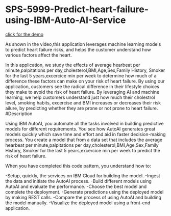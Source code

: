 # SPS-5999-Predict-heart-failure-using-IBM-Auto-AI-Service
[click for the demo](https://www.youtube.com/watch?v=YwEWx-rL0tE)
<p> As shown in the video,this application leverages machine learning models to predict heart failure risks, and helps the customer understand how various factors affect the heart.

<p>
 In this application, we study the effects of average hearbeat per minute,palpitations per day,cholesterol,BMI,Age,Sex,Family History, Smoker for the last 5 years,excercice min per week to determine how much of a difference these factors can make on your risk of heart failure. By using our application, customers see the radical difference in their lifestyle choices they make to avoid the risk of heart failure. By leveraging AI and machine learning, we help customers understand just how much their cholestrol level, smoking habits, excercise and BMI  increases or decreases their risk ailure, by predicting whether they are prone  or not prone to heart failure.
#Description
<p>
 Using IBM AutoAI, you automate all the tasks involved in building predictive models for different requirements. You see how AutoAI generates great models quickly which save time and effort and aid in faster decision-making process. You create a model that from a data set that includes the average hearbeat per minute,palpitations per day,cholesterol,BMI,Age,Sex,Family History, Smoker for the last 5 years,excercice min per week  to predict the risk of heart failure.

<p>When you have completed this code pattern, you understand how to:

-Setup, quickly, the services on IBM Cloud for building the model.
-Ingest the data and initiate the AutoAI process.
-Build different models using AutoAI and evaluate the performance.
-Choose the best model and complete the deployment.
-Generate predictions using the deployed model by making REST calls.
-Compare the process of using AutoAI and building the model manually.
-Visualize the deployed model using a front-end application.
